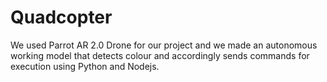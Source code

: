 # Quadcopter
We used Parrot AR 2.0 Drone for our project and we made an autonomous working model that detects colour and accordingly sends commands for execution using Python and Nodejs.
